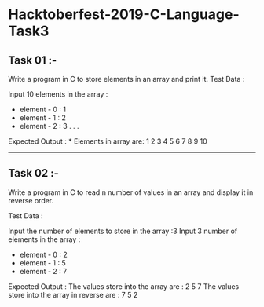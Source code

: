 # Hacktoberfest-2019-C-Language-Task3

## Task 01 :-

Write a program in C to store elements in an array and print it.
Test Data :

Input 10 elements in the array :
* element - 0 : 1
* element - 1 : 2
* element - 2 : 3
.
.
.

Expected Output :
    * Elements in array are: 1 2 3 4 5 6 7 8 9 10

-----------------------------------------------------------------

## Task 02 :-

Write a program in C to read n number of values in an array and display it in reverse order. 

Test Data :

Input the number of elements to store in the array :3
Input 3 number of elements in the array :
* element - 0 : 2
* element - 1 : 5
* element - 2 : 7

Expected Output :
The values store into the array are :
2 5 7
The values store into the array in reverse are :
7 5 2
